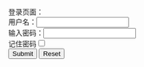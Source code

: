 <!DOCTYPE html>
<html>
<head>

</head>
<body>

<form class="form" action="https://www.google.com/">

<label>
登录页面：
<br>
用户名：<input type="text" size="default" maxlength="" value="">
</label>
<br>
<label>
输入密码：<input type="password" >
<br>
</label>
记住密码<input type="checkbox">
<br>
<input type="submit">
<input type="reset">
</form>

</body>
</html>
